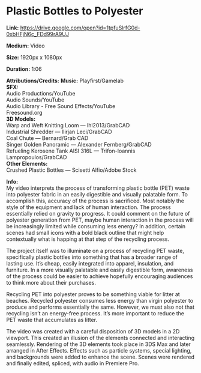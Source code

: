 # Plastic Bottles to Polyester

**Link:** https://drive.google.com/open?id=1tpfuSlrfG0d-0xbHFjN6c_FDd99rA9UJ

**Medium:** Video

**Size:** 1920px x 1080px

**Duration:** 1:06

**Attributions/Credits:**
**Music:** Playfirst/Gamelab<br>
**SFX:**<br>
Audio Productions/YouTube<br>
Audio Sounds/YouTube<br>
Audio Library - Free Sound Effects/YouTube<br>
Freesound.org<br>
**3D Models:**<br>
Warp and Weft Knitting Loom — lhl2013/GrabCAD<br>
Industrial Shredder — Ilirjan Leci/GrabCAD<br>
Coal Chute — Bernard/Grab CAD<br>
Singer Golden Panoramic — Alexander Fernberg/GrabCAD<br>
Refueling Kerosene Tank AISI 316L — Trifon-Ioannis Lampropoulos/GrabCAD<br>
**Other Elements:**<br>
Crushed Plastic Bottles — Scisetti Alfio/Adobe Stock<br>

**Info:**<br>
My video interprets the process of transforming plastic bottle (PET) waste into polyester fabric in an easily digestible and visually palatable form. To accomplish this, accuracy of the process is sacrificed. Most notably the style of the equipment and lack of human interaction. The process essentially relied on gravity to progress. It could comment on the future of polyester generation from PET, maybe human interaction in the process will be increasingly limited while consuming less energy? In addition, certain scenes had small icons with a bold black outline that might help contextually what is happing at that step of the recycling process.

The project itself was to illuminate on a process of recycling PET waste, specifically plastic bottles into something that has a broader range of lasting use. It’s cheap, easily integrated into apparel, insulation, and furniture. In a more visually palatable and easily digestible form, awareness of the process could be easier to achieve hopefully encouraging audiences to think more about their purchases. 

Recycling PET into polyester proves to be something viable for litter at beaches. Recycled polyester consumes less energy than virgin polyester to produce and performs essentially the same. However, we must also not that recycling isn’t an energy-free process. It’s more important to reduce the PET waste that accumulates as litter.

The video was created with a careful disposition of 3D models in a 2D viewport. This created an illusion of the elements connected and interacting seamlessly. Rendering of the 3D elements took place in 3DS Max and later arranged in After Effects. Effects such as particle systems, special lighting, and backgrounds were added to enhance the scene. Scenes were rendered and finally edited, spliced, with audio in Premiere Pro.

 

